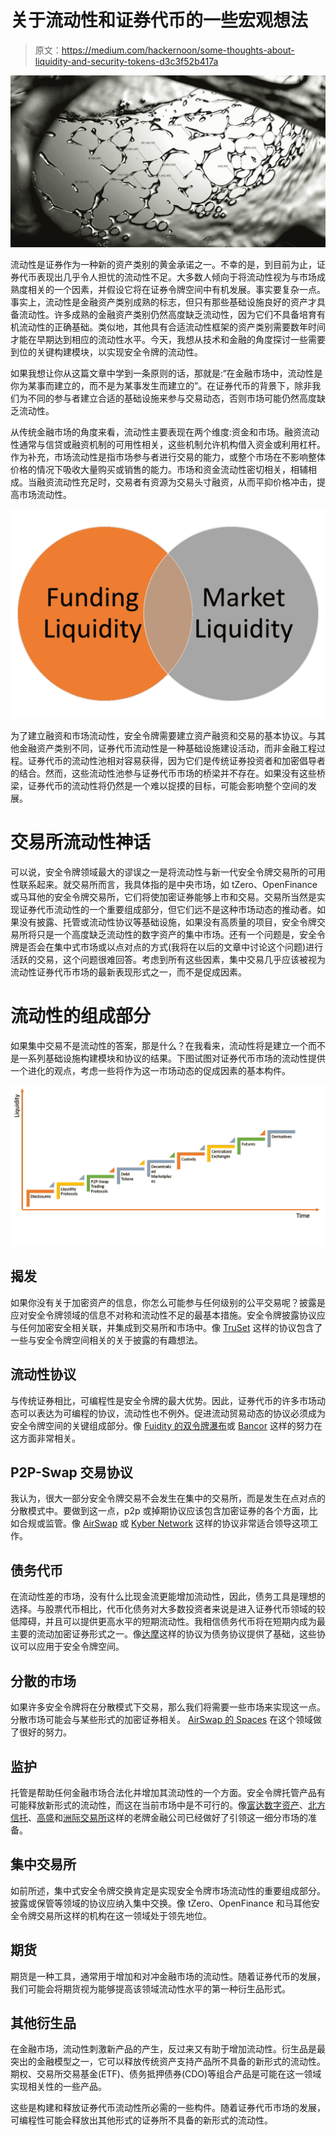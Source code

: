 # 关于流动性和证券代币的一些宏观想法

> 原文：<https://medium.com/hackernoon/some-thoughts-about-liquidity-and-security-tokens-d3c3f52b417a>

![](img/3383ef1205af0792dd5700ca9bba6f30.png)

流动性是证券作为一种新的资产类别的黄金承诺之一。不幸的是，到目前为止，证券代币表现出几乎令人担忧的流动性不足。大多数人倾向于将流动性视为与市场成熟度相关的一个因素，并假设它将在证券令牌空间中有机发展。事实要复杂一点。事实上，流动性是金融资产类别成熟的标志，但只有那些基础设施良好的资产才具备流动性。许多成熟的金融资产类别仍然高度缺乏流动性，因为它们不具备培育有机流动性的正确基础。类似地，其他具有合适流动性框架的资产类别需要数年时间才能在早期达到相应的流动性水平。今天，我想从技术和金融的角度探讨一些需要到位的关键构建模块，以实现安全令牌的流动性。

如果我想让你从这篇文章中学到一条原则的话，那就是:“在金融市场中，流动性是你为某事而建立的，而不是为某事发生而建立的”。在证券代币的背景下，除非我们为不同的参与者建立合适的基础设施来参与交易动态，否则市场可能仍然高度缺乏流动性。

从传统金融市场的角度来看，流动性主要表现在两个维度:资金和市场。融资流动性通常与信贷或融资机制的可用性相关，这些机制允许机构借入资金或利用杠杆。作为补充，市场流动性是指市场参与者进行交易的能力，或整个市场在不影响整体价格的情况下吸收大量购买或销售的能力。市场和资金流动性密切相关，相辅相成。当融资流动性充足时，交易者有资源为交易头寸融资，从而平抑价格冲击，提高市场流动性。

![](img/d647feaa3eb01ba628717bb26354fc93.png)

为了建立融资和市场流动性，安全令牌需要建立资产融资和交易的基本协议。与其他金融资产类别不同，证券代币流动性是一种基础设施建设活动，而非金融工程过程。证券代币的流动性池相对容易获得，因为它们是传统证券投资者和加密倡导者的结合。然而，这些流动性池参与证券代币市场的桥梁并不存在。如果没有这些桥梁，证券代币的流动性将仍然是一个难以捉摸的目标，可能会影响整个空间的发展。

# 交易所流动性神话

可以说，安全令牌领域最大的谬误之一是将流动性与新一代安全令牌交易所的可用性联系起来。就交易所而言，我具体指的是中央市场，如 tZero、OpenFinance 或马耳他的安全令牌交易所，它们将使加密证券能够上市和交易。交易所当然是实现证券代币流动性的一个重要组成部分，但它们远不是这种市场动态的推动者。如果没有披露、托管或流动性协议等基础设施，如果没有高质量的项目，安全令牌交易所将只是一个高度缺乏流动性的数字资产的集中市场。还有一个问题是，安全令牌是否会在集中式市场或以点对点的方式(我将在以后的文章中讨论这个问题)进行活跃的交易，这个问题很难回答。考虑到所有这些因素，集中交易几乎应该被视为流动性证券代币市场的最新表现形式之一，而不是促成因素。

# 流动性的组成部分

如果集中交易不是流动性的答案，那是什么？在我看来，流动性将是建立一个而不是一系列基础设施构建模块和协议的结果。下图试图对证券代币市场的流动性提供一个进化的观点，考虑一些将作为这一市场动态的促成因素的基本构件。

![](img/3e43dd6b52dac515175276b52c4674d2.png)

## 揭发

如果你没有关于加密资产的信息，你怎么可能参与任何级别的公平交易呢？披露是应对安全令牌领域的信息不对称和流动性不足的最基本措施。安全令牌披露协议应与任何加密安全相关联，并集成到交易所和市场中。像 [TruSet](https://www.truset.com/) 这样的协议包含了一些与安全令牌空间相关的关于披露的有趣想法。

## 流动性协议

与传统证券相比，可编程性是安全令牌的最大优势。因此，证券代币的许多市场动态可以表达为可编程的协议，流动性也不例外。促进流动贸易动态的协议必须成为安全令牌空间的关键组成部分。像 [Fuidity 的双令牌瀑布](https://tokenwaterfall.io/)或 [Bancor](https://about.bancor.network/) 这样的努力在这方面非常相关。

## P2P-Swap 交易协议

我认为，很大一部分安全令牌交易不会发生在集中的交易所，而是发生在点对点的分散模式中。要做到这一点，p2p 或掉期协议应该包含加密证券的各个方面，比如合规或监管。像 [AirSwap](https://www.airswap.io/) 或 [Kyber Network](https://kyber.network/) 这样的协议非常适合领导这项工作。

## 债务代币

在流动性差的市场，没有什么比现金流更能增加流动性，因此，债务工具是理想的选择。与股票代币相比，代币化债务对大多数投资者来说是进入证券代币领域的较低障碍，并且可以提供更高水平的短期流动性。我相信债务代币将在短期内成为最主要的流动加密证券形式之一。像[达摩](https://dharma.io/)这样的协议为债务协议提供了基础，这些协议可以应用于安全令牌空间。

## 分散的市场

如果许多安全令牌将在分散模式下交易，那么我们将需要一些市场来实现这一点。分散市场可能会与某些形式的加密证券相关。 [AirSwap 的 Spaces](/fluidity/spaces-is-here-a36fa6753474) 在这个领域做了很好的努力。

## 监护

托管是帮助任何金融市场合法化并增加其流动性的一个方面。安全令牌托管产品有可能释放新形式的流动性，而这在当前市场中是不可行的。像[富达数字资产](https://www.fidelitydigitalassets.com/)、[北方信托](https://www.forbes.com/sites/michaeldelcastillo/2018/07/31/northern-trust-opens-doors-to-cryptocurrency-hedge-funds-as-part-of-pervasive-blockchain-expansion/)、[高盛](https://www.coindesk.com/goldman-sachs-is-reportedly-mulling-a-cryptocurrency-custody-service/)和[洲际交易所](https://www.coindesk.com/nyse-parent-ices-new-futures-contract-will-deliver-real-bitcoin/)这样的老牌金融公司已经做好了引领这一细分市场的准备。

## 集中交易所

如前所述，集中式安全令牌交换肯定是实现安全令牌市场流动性的重要组成部分。披露或保管等领域的协议应纳入集中交换。像 tZero、OpenFinance 和马耳他安全令牌交易所这样的机构在这一领域处于领先地位。

## 期货

期货是一种工具，通常用于增加和对冲金融市场的流动性。随着证券代币的发展，我们可能会将期货视为能够提高该领域流动性水平的第一种衍生品形式。

## 其他衍生品

在金融市场，流动性刺激新产品的产生，反过来又有助于增加流动性。衍生品是最突出的金融模型之一，它可以释放传统资产支持产品所不具备的新形式的流动性。期权、交易所交易基金(ETF)、债务抵押债券(CDO)等组合产品是可能在这一领域实现相关性的一些产品。

这些是构建和释放证券代币流动性所必需的一些构件。随着证券代币市场的发展，可编程性可能会释放出其他形式的证券所不具备的新形式的流动性。
